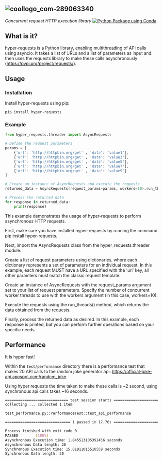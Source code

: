 ![coollogo_com-289063340](https://github.com/edjones84/hyper-requests/assets/78102381/8d7fd889-d655-432a-b048-8cbb03fe7cce)<br>
---
*Concurrent request HTTP execution library*
[![Python Package using Conda](https://github.com/edjones84/hyper-requests/actions/workflows/python-package-conda.yml/badge.svg)](https://github.com/edjones84/hyper-requests/actions/workflows/python-package-conda.yml)
## What is it?
hyper-requests is a Python library, enabling multithreading of API calls using asyncio. It takes a list of URLs and a list of parameters as input and then uses the requests library to make these calls asynchronously (https://pypi.org/project/requests/).
## Usage
### Installation
Install hyper-requests using pip:
```bash
pip install hyper-requests
```
### Example
```python
from hyper_requests.threader import AsyncRequests

# Define the request parameters
params = [
    {'url': 'http://httpbin.org/get' , 'data': 'value1'},
    {'url': 'http://httpbin.org/get' , 'data': 'value3'},
    {'url': 'http://httpbin.org/get' , 'data': 'value5'},
    {'url': 'http://httpbin.org/get' , 'data': 'value7'},
    {'url': 'http://httpbin.org/get' , 'data': 'value9'}
]

# Create an instance of AsyncRequests and execute the requests
returned_data = AsyncRequests(request_params=params, workers=10).run_threads()

# Process the returned data
for response in returned_data:
    print(response)
```
This example demonstrates the usage of hyper-requests to perform asynchronous HTTP requests.

First, make sure you have installed hyper-requests by running the command pip install hyper-requests.

Next, import the AsyncRequests class from the hyper_requests.threader module.

Create a list of request parameters using dictionaries, where each dictionary represents a set of parameters for an individual request. In this example, each request MUST have a URL specified with the 'url' key, all other paramters must match the classic request template.

Create an instance of AsyncRequests with the request_params argument set to your list of request parameters. Specify the number of concurrent worker threads to use with the workers argument (in this case, workers=10).

Execute the requests using the run_threads() method, which returns the data obtained from the requests.

Finally, process the returned data as desired. In this example, each response is printed, but you can perform further operations based on your specific needs.
## Performance
It is hyper fast!

Within the `test/performance` directory there is a performance test that makes 20 API calls to the random joke generator api: https://official-joke-api.appspot.com/random_joke.

Using hyper requests the time taken to make these calls is ~2 second, using synchronous api calls takes ~16 seconds.

```bash
============================= test session starts ==============================
collecting ... collected 1 item

test_performance.py::PerformanceTest::test_api_performance

============================== 1 passed in 17.76s ==============================

Process finished with exit code 0
PASSED        [100%]
Asynchronous Execution time: 1.845513105392456 seconds
Asynchronous Data length: 20
Synchronous Execution time: 15.81911015510559 seconds
Synchronous Data length: 20
```
